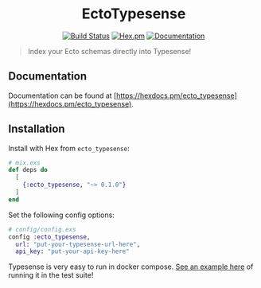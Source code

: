 <h1 align="center">
  EctoTypesense
</h1>

<div align="center">

  [![Build Status](https://github.com/sevensidedmarble/ecto_typesense/workflows/CI/badge.svg)](https://github.com/sevensidedmarble/ecto_typesense/actions/workflows/ci.yml)
  [![Hex.pm](https://img.shields.io/hexpm/v/ecto_typesense.svg)](https://hex.pm/packages/ecto_typesense)
  [![Documentation](https://img.shields.io/badge/documentation-gray)](https://hexdocs.pm/ecto_typesense)

</div>


> Index your Ecto schemas directly into Typesense!

## Documentation

Documentation can be found at [https://hexdocs.pm/ecto_typesense](https://hexdocs.pm/ecto_typesense).

## Installation

Install with Hex from `ecto_typesense`:

```elixir
# mix.exs
def deps do
  [
    {:ecto_typesense, "~> 0.1.0"}
  ]
end
```

Set the following config options:

```elixir
# config/config.exs
config :ecto_typesense,
  url: "put-your-typesense-url-here",
  api_key: "put-your-api-key-here"
```

Typesense is very easy to run in docker compose. [See an example here](test/e2e/docker-compose.yml) of running it in the test suite!
